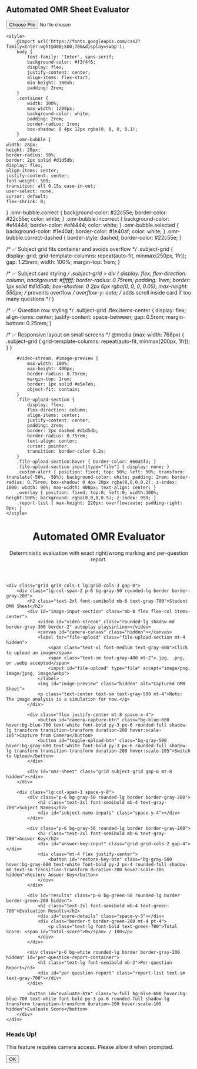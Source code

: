 Automated OMR Sheet Evaluator
--------------------------------------------------------------------------------------------------------------------------------------------------------------------------------------------------------------------
<!DOCTYPE html>
<html lang="en">
<head>
    <meta charset="UTF-8" />
    <meta name="viewport" content="width=device-width, initial-scale=1.0"/>
    <title>OMR Evaluation System</title>
    <script src="https://cdn.tailwindcss.com"></script>
    <!-- PDF.js CDN -->
    <input id="file-upload" type="file" accept="image/png, image/jpeg, image/webp">


    <style>
        @import url('https://fonts.googleapis.com/css2?family=Inter:wght@400;500;700&display=swap');
        body {
            font-family: 'Inter', sans-serif;
            background-color: #f3f4f6;
            display: flex;
            justify-content: center;
            align-items: flex-start;
            min-height: 100vh;
            padding: 2rem;
        }
        .container {
            width: 100%;
            max-width: 1200px;
            background-color: white;
            padding: 2rem;
            border-radius: 1rem;
            box-shadow: 0 4px 12px rgba(0, 0, 0, 0.1);
        }
        .omr-bubble {
    width: 28px;
    height: 28px;
    border-radius: 50%;
    border: 2px solid #d1d5db;
    display: flex;
    align-items: center;
    justify-content: center;
    font-weight: 500;
    transition: all 0.15s ease-in-out;
    user-select: none;
    cursor: default;
    flex-shrink: 0;
}
.omr-bubble.correct {
    background-color: #22c55e;
    border-color: #22c55e;
    color: white;
}
.omr-bubble.incorrect {
    background-color: #ef4444;
    border-color: #ef4444;
    color: white;
}
.omr-bubble.selected {
    background-color: #1e40af;
    border-color: #1e40af;
    color: white;
}
.omr-bubble.correct-dashed {
    border-style: dashed;
    border-color: #22c55e;
}

/* ✅ Subject grid fits container and avoids overflow */
.subject-grid {
    display: grid;
    grid-template-columns: repeat(auto-fit, minmax(250px, 1fr));
    gap: 1.25rem;
    width: 100%;
    margin-top: 1rem;
}

/* ✅ Subject card styling */
.subject-grid > div {
    display: flex;
    flex-direction: column;
    background: #ffffff;
    border-radius: 0.75rem;
    padding: 1rem;
    border: 1px solid #d1d5db;
    box-shadow: 0 2px 6px rgba(0, 0, 0, 0.05);
    max-height: 550px;  /* prevents overflow */
    overflow-y: auto;   /* adds scroll inside card if too many questions */
}

/* ✅ Question row styling */
.subject-grid .flex.items-center {
    display: flex;
    align-items: center;
    justify-content: space-between;
    gap: 0.5rem;
    margin-bottom: 0.25rem;
}

/* ✅ Responsive layout on small screens */
@media (max-width: 768px) {
    .subject-grid {
        grid-template-columns: repeat(auto-fit, minmax(200px, 1fr));
    }
}

        #video-stream, #image-preview {
            max-width: 100%;
            max-height: 400px;
            border-radius: 0.75rem;
            margin-top: 1rem;
            border: 1px solid #e5e7eb;
            object-fit: contain;
        }
        .file-upload-section {
            display: flex;
            flex-direction: column;
            align-items: center;
            justify-content: center;
            padding: 2rem;
            border: 2px dashed #d1d5db;
            border-radius: 0.75rem;
            text-align: center;
            cursor: pointer;
            transition: border-color 0.2s;
        }
        .file-upload-section:hover { border-color: #60a5fa; }
        .file-upload-section input[type="file"] { display: none; }
        .custom-alert { position: fixed; top: 50%; left: 50%; transform: translate(-50%, -50%); background-color: white; padding: 2rem; border-radius: 0.75rem; box-shadow: 0 4px 20px rgba(0,0,0,0.2); z-index: 1000; width: 90%; max-width: 400px; text-align: center; }
        .overlay { position: fixed; top:0; left:0; width:100%; height:100%; background: rgba(0,0,0,0.5); z-index: 999; }
        .report-list { max-height: 220px; overflow:auto; padding-right: 8px; }
    </style>
</head>
<body class="p-4 md:p-8">
    <!-- Keep all your previous code exactly same until evaluateScores() -->
<script>
    // ... all previous code remains unchanged above ...

    // Evaluates the scores and displays results
    function evaluateScores(studentAnswers, correctAnswerKey) {
        let totalScore = 0;
        let subjectScores = Array(NUM_SUBJECTS).fill(0);
        let attemptedCount = 0;
        let unattemptedCount = 0;
        
        // Loop through each question to evaluate
        for (let i = 1; i <= TOTAL_QUESTIONS; i++) {
            const studentAnswer = studentAnswers[i];
            const correctAnswer = correctAnswerKey[i];
            
            if (studentAnswer !== null) {
                attemptedCount++;
                if (studentAnswer === correctAnswer) {
                    totalScore += 1;
                    const subjectIndex = Math.floor((i - 1) / QUESTIONS_PER_SUBJECT);
                    subjectScores[subjectIndex] += 1;
                }
            } else {
                unattemptedCount++;
            }
        }

        // Calculate scores out of 20 and 100
        const finalSubjectScores = subjectScores.map(score => (score / QUESTIONS_PER_SUBJECT) * 20);
        const finalTotalScore = (totalScore / TOTAL_QUESTIONS) * 100;
        
        // Display results
        scoreDetailsEl.innerHTML = '';
        finalSubjectScores.forEach((score, index) => {
            const subjectName = subjectNames[index] || DEFAULT_SUBJECT_NAMES[index];
            const p = document.createElement('p');
            p.className = 'text-gray-700';
            p.innerHTML = `<span class="font-medium">${subjectName} Score:</span> ${score.toFixed(2)} / 20`;
            scoreDetailsEl.appendChild(p);
        });

        // Add attempted and unattempted counts
        const attemptedP = document.createElement('p');
        attemptedP.className = 'text-gray-700 mt-4';
        attemptedP.innerHTML = `<span class="font-medium">Questions Attempted:</span> <span class="font-bold text-blue-600">${attemptedCount}</span>`;
        scoreDetailsEl.appendChild(attemptedP);

        const unattemptedP = document.createElement('p');
        unattemptedP.className = 'text-gray-700';
        unattemptedP.innerHTML = `<span class="font-medium">Questions Not Attempted:</span> <span class="font-bold text-gray-500">${unattemptedCount}</span>`;
        scoreDetailsEl.appendChild(unattemptedP);
        
        totalScoreEl.textContent = finalTotalScore.toFixed(2);
        resultsEl.classList.remove('hidden');

        // ✅ Highlight correct/incorrect answers
        document.querySelectorAll('#omr-sheet .omr-bubble').forEach(bubble => {
            const questionNumber = parseInt(
                bubble.parentElement.parentElement.querySelector('span').textContent.split('.')[0]
            );
            const option = bubble.textContent;
            bubble.classList.remove('correct', 'incorrect');
            bubble.style.border = ''; // reset

            // Correct answer selected → green
            if (studentAnswers[questionNumber] === option && studentAnswers[questionNumber] === correctAnswerKey[questionNumber]) {
                bubble.classList.add('correct');
            } 
            // Wrong answer selected → red
            else if (studentAnswers[questionNumber] === option && studentAnswers[questionNumber] !== correctAnswerKey[questionNumber]) {
                bubble.classList.add('incorrect');
            } 
            // If student got it wrong or skipped, show correct answer with dashed border
            else if (option === correctAnswerKey[questionNumber]) {
                bubble.style.border = '2px dashed #22c55e';
            }
        });
    }

    // ... keep the rest of your code unchanged below ...
</script>

<div class="container space-y-8">
    <header class="text-center mb-8">
        <h1 class="text-4xl font-bold text-gray-800">Automated OMR Evaluator</h1>
        <p class="text-gray-500 mt-2">Deterministic evaluation with exact right/wrong marking and per-question report.</p>
    </header>

    <div class="grid grid-cols-1 lg:grid-cols-3 gap-8">
        <div class="lg:col-span-2 p-6 bg-gray-50 rounded-lg border border-gray-200">
            <h2 class="text-2xl font-semibold mb-6 text-gray-700">Student OMR Sheet</h2>
            <div id="image-input-section" class="mb-8 flex flex-col items-center">
                <video id="video-stream" class="rounded-lg shadow-md border-gray-300 border-2" autoplay playsinline></video>
                <canvas id="camera-canvas" class="hidden"></canvas>
                <label for="file-upload" class="file-upload-section mt-4 hidden">
                    <span class="text-xl font-medium text-gray-600">Click to upload an image</span>
                    <span class="text-sm text-gray-400 mt-2">.jpg, .png, or .webp accepted</span>
                    <input id="file-upload" type="file" accept="image/png, image/jpeg, image/webp">
                </label>
                <img id="image-preview" class="hidden" alt="Captured OMR Sheet">
                <p class="text-center text-sm text-gray-500 mt-4">Note: The image analysis is a simulation for now.</p>
            </div>

            <div class="flex justify-center mt-8 space-x-4">
                <button id="camera-capture-btn" class="bg-blue-600 hover:bg-blue-700 text-white font-bold py-3 px-6 rounded-full shadow-lg transform transition-transform duration-200 hover:scale-105">Capture from Camera</button>
                <button id="toggle-upload-btn" class="bg-gray-500 hover:bg-gray-600 text-white font-bold py-3 px-6 rounded-full shadow-lg transform transition-transform duration-200 hover:scale-105">Switch to Upload</button>
            </div>

            <div id="omr-sheet" class="grid subject-grid gap-6 mt-8 hidden"></div>
        </div>

        <div class="lg:col-span-1 space-y-8">
            <div class="p-6 bg-gray-50 rounded-lg border border-gray-200">
                <h2 class="text-2xl font-semibold mb-4 text-gray-700">Subject Names</h2>
                <div id="subject-name-inputs" class="space-y-4"></div>
            </div>

            <div class="p-6 bg-gray-50 rounded-lg border border-gray-200">
                <h2 class="text-2xl font-semibold mb-6 text-gray-700">Answer Key</h2>
                <div id="answer-key-input" class="grid grid-cols-2 gap-4"></div>
                <div class="mt-4 flex justify-center">
                    <button id="restore-key-btn" class="bg-gray-500 hover:bg-gray-600 text-white font-bold py-2 px-4 rounded-full shadow-md text-sm transition-transform duration-200 hover:scale-105 hidden">Restore Answer Key</button>
                </div>
            </div>

            <div id="results" class="p-6 bg-green-50 rounded-lg border border-green-200 hidden">
                <h2 class="text-2xl font-semibold mb-4 text-green-700">Evaluation Results</h2>
                <div id="score-details" class="space-y-3"></div>
                <div class="border-t border-green-200 mt-4 pt-4">
                    <p class="text-lg font-bold text-green-700">Total Score: <span id="total-score">0</span> / 100</p>
                </div>
            </div>

            <div class="p-6 bg-white rounded-lg border border-gray-200 hidden" id="per-question-report-container">
                <h3 class="text-lg font-semibold mb-2">Per-question Report</h3>
                <div id="per-question-report" class="report-list text-sm text-gray-700"></div>
            </div>

            <button id="evaluate-btn" class="w-full bg-blue-600 hover:bg-blue-700 text-white font-bold py-3 px-6 rounded-full shadow-lg transform transition-transform duration-200 hover:scale-105 hidden">Evaluate Score</button>
        </div>
    </div>
</div>

<div id="custom-alert-modal" class="hidden">
    <div class="overlay"></div>
    <div class="custom-alert">
        <h3 class="text-xl font-bold mb-4 text-gray-800">Heads Up!</h3>
        <p class="text-gray-600 mb-6" id="alert-message">This feature requires camera access. Please allow it when prompted.</p>
        <button id="alert-ok-btn" class="bg-blue-600 hover:bg-blue-700 text-white font-bold py-2 px-6 rounded-full">OK</button>
    </div>
</div>

<script>
document.addEventListener('DOMContentLoaded', () => {
    // Config
    const NUM_SUBJECTS = 5;
    const QUESTIONS_PER_SUBJECT = 20;
    const TOTAL_QUESTIONS = NUM_SUBJECTS * QUESTIONS_PER_SUBJECT;
    const OPTIONS = ['A','B','C','D'];
    const DEFAULT_SUBJECT_NAMES = ['Subject 1','Subject 2','Subject 3','Subject 4','Subject 5'];
    const LOCAL_STORAGE_KEY = 'omr_answer_key';
    const SUBJECT_NAMES_KEY = 'omr_subject_names';

    // UI refs
    const videoStreamEl = document.getElementById('video-stream');
    const imagePreviewEl = document.getElementById('image-preview');
    const cameraCanvasEl = document.getElementById('camera-canvas');
    const omrSheetEl = document.getElementById('omr-sheet');
    const answerKeyInputEl = document.getElementById('answer-key-input');
    const cameraCaptureBtn = document.getElementById('camera-capture-btn');
    const toggleUploadBtn = document.getElementById('toggle-upload-btn');
    const fileUploadEl = document.getElementById('file-upload');
    const fileUploadSectionEl = document.querySelector('.file-upload-section');
    const evaluateBtn = document.getElementById('evaluate-btn');
    const resultsEl = document.getElementById('results');
    const scoreDetailsEl = document.getElementById('score-details');
    const totalScoreEl = document.getElementById('total-score');
    const customAlertModal = document.getElementById('custom-alert-modal');
    const alertOkBtn = document.getElementById('alert-ok-btn');
    const alertMessageEl = document.getElementById('alert-message');
    const restoreKeyBtn = document.getElementById('restore-key-btn');
    const subjectNameInputsEl = document.getElementById('subject-name-inputs');
    const perQuestionContainer = document.getElementById('per-question-report-container');
    const perQuestionReportEl = document.getElementById('per-question-report');

    // State
    let answerKey = {}; // {1: 'A', 2:'C', ...}
    let subjectNames = [...DEFAULT_SUBJECT_NAMES];

    // Helpers: alerts
    function showAlert(message) {
        alertMessageEl.textContent = message;
        customAlertModal.classList.remove('hidden');
    }
    function hideAlert() { customAlertModal.classList.add('hidden'); }

    // Local storage: save / restore key
    function saveAnswerKey() {
        try {
            localStorage.setItem(LOCAL_STORAGE_KEY, JSON.stringify(answerKey));
            restoreKeyBtn.classList.remove('hidden');
        } catch(e) { console.error('Save key failed', e); }
    }
    function restoreAnswerKey() {
        try {
            const stored = localStorage.getItem(LOCAL_STORAGE_KEY);
            if (stored) {
                answerKey = JSON.parse(stored) || {};
                // update UI selects
                for (let i=1;i<=TOTAL_QUESTIONS;i++){
                    const sel = document.querySelector(`select[name="key-q${i}"]`);
                    if (sel) sel.value = answerKey[i] || '';
                }
            }
        } catch(e) { console.error('Restore key failed', e); localStorage.removeItem(LOCAL_STORAGE_KEY); }
    }

    function saveSubjectNames() {
        try { localStorage.setItem(SUBJECT_NAMES_KEY, JSON.stringify(subjectNames)); }
        catch(e) { console.error('save subject names failed', e); }
    }
    function restoreSubjectNames() {
        try {
            const stored = localStorage.getItem(SUBJECT_NAMES_KEY);
            if (stored) subjectNames = JSON.parse(stored) || subjectNames;
        } catch(e) { console.error('restore subject names failed', e); localStorage.removeItem(SUBJECT_NAMES_KEY); }
    }

    // Generate subject name inputs
    function generateSubjectNameInputs(){
        subjectNameInputsEl.innerHTML='';
        restoreSubjectNames();
        for (let i=0;i<NUM_SUBJECTS;i++){
            const div = document.createElement('div');
            div.className = 'flex items-center space-x-2';
            div.innerHTML = `<span class="font-bold w-6 text-gray-600">${i+1}.</span>`;
            const input = document.createElement('input');
            input.type='text';
            input.placeholder = DEFAULT_SUBJECT_NAMES[i];
            input.className = 'flex-1 p-2 border border-gray-300 rounded-lg focus:outline-none focus:border-blue-500';
            input.value = subjectNames[i] || '';
            input.oninput = (e)=> { subjectNames[i]=e.target.value; saveSubjectNames(); };
            div.appendChild(input);
            subjectNameInputsEl.appendChild(div);
        }
    }

    // Generate answer key UI
    function generateAnswerKeyInput(){
        answerKeyInputEl.innerHTML='';
        restoreAnswerKey();
        for (let i=1;i<=TOTAL_QUESTIONS;i++){
            const qDiv = document.createElement('div');
            qDiv.className = 'flex items-center space-x-2';
            qDiv.innerHTML = `<span class="font-bold w-6 text-gray-600">${i}.</span>`;
            const selectEl = document.createElement('select');
            selectEl.className = 'flex-1 p-2 border border-gray-300 rounded-lg focus:outline-none focus:border-blue-500';
            selectEl.name = `key-q${i}`;
            selectEl.innerHTML = '<option value="">-</option>';
            OPTIONS.forEach(opt => { selectEl.innerHTML += `<option value="${opt}">${opt}</option>`; });
            if (answerKey[i]) selectEl.value = answerKey[i];
            selectEl.onchange = (e) => {
                const val = e.target.value;
                if (val) answerKey[i] = val;
                else delete answerKey[i];
                saveAnswerKey();
            };
            qDiv.appendChild(selectEl);
            answerKeyInputEl.appendChild(qDiv);
        }
        if (localStorage.getItem(LOCAL_STORAGE_KEY)) restoreKeyBtn.classList.remove('hidden');
        else restoreKeyBtn.classList.add('hidden');
    }

    // Start camera (optional)
    async function startCamera(){
        try {
            const stream = await navigator.mediaDevices.getUserMedia({ video: { facingMode: 'environment' } });
            videoStreamEl.srcObject = stream;
            videoStreamEl.classList.remove('hidden');
            imagePreviewEl.classList.add('hidden');
            if (fileUploadSectionEl) fileUploadSectionEl.classList.add('hidden');
            cameraCaptureBtn.classList.remove('hidden');
            toggleUploadBtn.textContent = 'Switch to Upload';
        } catch (err) {
            console.warn('Camera start failed: ', err);
            // show upload fallback UI
            videoStreamEl.classList.add('hidden');
            cameraCaptureBtn.classList.add('hidden');
            if (fileUploadSectionEl) fileUploadSectionEl.classList.remove('hidden');
        }
    }

    // Simulated analysis (same as before but deterministic if you want)
    // For repeatable testing, you might replace Math.random with deterministic behavior.
   // Store simulated answers so they don't change on every evaluation


// Simulates the OMR analysis process (deterministic after first run)
// Store simulated answers so they don't change on every evaluation
let savedStudentAnswers = null;

// Simulates the OMR analysis process (deterministic after first run)
function simulateAnalysis(key) {
    // If we already simulated once, reuse the same answers
    if (savedStudentAnswers) return savedStudentAnswers;

    const studentAnswers = {};
    for (let i = 1; i <= TOTAL_QUESTIONS; i++) {
        if (key[i] && Math.random() < 0.05) {
            studentAnswers[i] = null; // Unattempted
        } else if (key[i] && Math.random() < 0.9) {
            studentAnswers[i] = key[i]; // Correct
        } else if (key[i]) {
            const incorrectOptions = OPTIONS.filter(o => o !== key[i]);
            studentAnswers[i] = incorrectOptions[Math.floor(Math.random() * incorrectOptions.length)];
        } else {
            studentAnswers[i] = null;
        }
    }

    savedStudentAnswers = studentAnswers; // Save once
    return studentAnswers;
}


    // Generate OMR sheet DOM using data-q attributes
    function generateOmrSheet(studentAnswers) {
        omrSheetEl.innerHTML = '';
        for (let s=0;s<NUM_SUBJECTS;s++){
            const subjectName = subjectNames[s] || DEFAULT_SUBJECT_NAMES[s];
            const subjectDiv = document.createElement('div');
            subjectDiv.className = 'p-4 border border-gray-300 rounded-lg bg-white shadow-sm';
            subjectDiv.innerHTML = `<h3 class="text-lg font-semibold mb-4 text-center">${subjectName}</h3>`;
            for (let q=1;q<=QUESTIONS_PER_SUBJECT;q++){
                const questionNumber = (s * QUESTIONS_PER_SUBJECT) + q;
                const questionDiv = document.createElement('div');
                questionDiv.className = 'flex items-center space-x-2 my-2';
                questionDiv.innerHTML = `<span class="font-bold w-6 text-gray-600">${questionNumber}.</span>`;
                const bubblesContainer = document.createElement('div');
                bubblesContainer.className = 'flex space-x-2';
                OPTIONS.forEach(option=>{
                    const bubble = document.createElement('div');
                    bubble.className = 'omr-bubble';
                    bubble.textContent = option;
                    // store question and option for reliable lookup later
                    bubble.dataset.q = questionNumber;
                    bubble.dataset.opt = option;
                    // Mark student's selection visually as "selected" initially (neutral)
                    if (studentAnswers[questionNumber] === option) bubble.classList.add('selected');
                    bubblesContainer.appendChild(bubble);
                });
                questionDiv.appendChild(bubblesContainer);
                subjectDiv.appendChild(questionDiv);
            }
            omrSheetEl.appendChild(subjectDiv);
        }
    }

    // Evaluate and update UI with exact right/wrong + per-question report
    function evaluateScores(studentAnswers, correctAnswerKey) {
        // Validate key completeness
        const providedCount = Object.keys(correctAnswerKey).filter(k => correctAnswerKey[k]).length;
        if (providedCount < TOTAL_QUESTIONS) {
            showAlert(`Answer key is incomplete. Please provide answers for all ${TOTAL_QUESTIONS} questions. Currently provided: ${providedCount}.`);
            return;
        }

        let totalCorrect = 0;
        const subjectScores = Array(NUM_SUBJECTS).fill(0);
        let attemptedCount = 0, unattemptedCount = 0;

        // Build per-question report array
        const report = [];

        for (let i=1;i<=TOTAL_QUESTIONS;i++){
            const stud = studentAnswers[i]; // null or 'A'..'D'
            const corr = correctAnswerKey[i] || null;
            let status = 'Not Attempted';
            if (stud === null || stud === undefined) {
                unattemptedCount++;
                status = 'Not Attempted';
            } else {
                attemptedCount++;
                if (stud === corr) {
                    totalCorrect++;
                    status = 'Correct';
                    const subjIdx = Math.floor((i-1)/QUESTIONS_PER_SUBJECT);
                    subjectScores[subjIdx] += 1;
                } else {
                    status = 'Incorrect';
                }
            }
            report.push({q:i, student: stud, correct: corr, status});
        }

        // Compute final subject scores (out of 20) and overall percent
        const finalSubjectScores = subjectScores.map(sc => (sc / QUESTIONS_PER_SUBJECT) * 20);
        const finalTotalScore = (totalCorrect / TOTAL_QUESTIONS) * 100;

        // Display summary
        scoreDetailsEl.innerHTML = '';
        finalSubjectScores.forEach((score, idx) => {
            const subName = subjectNames[idx] || DEFAULT_SUBJECT_NAMES[idx];
            const p = document.createElement('p');
            p.className = 'text-gray-700';
            p.innerHTML = `<span class="font-medium">${subName} Score:</span> ${score.toFixed(2)} / 20`;
            scoreDetailsEl.appendChild(p);
        });
        const attemptedP = document.createElement('p');
        attemptedP.className = 'text-gray-700 mt-4';
        attemptedP.innerHTML = `<span class="font-medium">Questions Attempted:</span> <span class="font-bold text-blue-600">${attemptedCount}</span>`;
        scoreDetailsEl.appendChild(attemptedP);
        const unattemptedP = document.createElement('p');
        unattemptedP.className = 'text-gray-700';
        unattemptedP.innerHTML = `<span class="font-medium">Questions Not Attempted:</span> <span class="font-bold text-gray-500">${unattemptedCount}</span>`;
        scoreDetailsEl.appendChild(unattemptedP);
        totalScoreEl.textContent = finalTotalScore.toFixed(2);
        resultsEl.classList.remove('hidden');

        // Update OMR bubble highlighting deterministically using data attributes
        document.querySelectorAll('#omr-sheet .omr-bubble').forEach(b => {
            // reset classes and inline styles
            b.classList.remove('correct','incorrect','selected','correct-dashed');
            b.style.borderStyle = ''; // remove dashed if any
            const qnum = parseInt(b.dataset.q, 10);
            const opt = b.dataset.opt;
            const stud = studentAnswers[qnum];
            const corr = correctAnswerKey[qnum];

            if (stud !== null && stud === opt && stud === corr) {
                // Student selected this option and it's correct
                b.classList.add('correct');
            } else if (stud !== null && stud === opt && stud !== corr) {
                // Student selected this option but it's incorrect
                b.classList.add('incorrect');
            } else if (opt === corr && (stud === null || stud !== corr)) {
                // This is the correct answer but student didn't select it (either unattempted or selected wrong)
                // show dashed border
                b.classList.add('correct-dashed');
            } else {
                // neutral / unselected
                // leave it as default
            }
        });

        // Render the per-question report for exact right/wrong
        perQuestionReportEl.innerHTML = '';
        report.forEach(r => {
            const div = document.createElement('div');
            div.className = 'flex justify-between items-center py-1 border-b border-gray-100';
            const left = document.createElement('div');
            left.innerHTML = `<span class="font-semibold">Q${r.q}.</span> Student: <span class="font-medium">${r.student || '-'}</span>`;
            const right = document.createElement('div');
            right.innerHTML = `Correct: <span class="font-medium">${r.correct || '-'}</span> — <span class="${r.status==='Correct' ? 'text-green-600 font-semibold' : (r.status==='Incorrect' ? 'text-red-600 font-semibold' : 'text-gray-500') }">${r.status}</span>`;
            div.appendChild(left);
            div.appendChild(right);
            perQuestionReportEl.appendChild(div);
        });
        perQuestionContainer.classList.remove('hidden');
        omrSheetEl.classList.remove('hidden');
    }

    // Event listeners
    cameraCaptureBtn.addEventListener('click', () => {
        const ctx = cameraCanvasEl.getContext('2d');
        cameraCanvasEl.width = videoStreamEl.videoWidth;
        cameraCanvasEl.height = videoStreamEl.videoHeight;
        ctx.drawImage(videoStreamEl, 0, 0, cameraCanvasEl.width, cameraCanvasEl.height);
        const dataUrl = cameraCanvasEl.toDataURL('image/png');
        imagePreviewEl.src = dataUrl;
        imagePreviewEl.classList.remove('hidden');
        videoStreamEl.classList.add('hidden');
        if (videoStreamEl.srcObject) videoStreamEl.srcObject.getTracks().forEach(t => t.stop());
        evaluateBtn.classList.remove('hidden');
    });

    toggleUploadBtn.addEventListener('click', () => {
        if (videoStreamEl.srcObject) videoStreamEl.srcObject.getTracks().forEach(t=>t.stop());
        videoStreamEl.classList.add('hidden');
        cameraCaptureBtn.classList.add('hidden');
        if (fileUploadSectionEl) fileUploadSectionEl.classList.remove('hidden');
        toggleUploadBtn.textContent = 'Switch to Camera';
    });

    if (fileUploadEl) {
        fileUploadEl.addEventListener('change', async (e) => {
    const file = e.target.files[0];
    if (!file) return;

    const fileType = file.type;

    if (fileType === "application/pdf") {
        // Handle PDF file with PDF.js
        const pdfData = await file.arrayBuffer();
        const pdf = await pdfjsLib.getDocument({ data: pdfData }).promise;

        // Clear any previous preview
        imagePreviewEl.classList.add('hidden');
        omrSheetEl.classList.add('hidden');

        const pageContainer = document.createElement('div');
        pageContainer.className = "space-y-4 w-full mt-4";

        for (let i = 1; i <= pdf.numPages; i++) {
            const page = await pdf.getPage(i);
            const viewport = page.getViewport({ scale: 1.5 });

            const canvas = document.createElement("canvas");
            const context = canvas.getContext("2d");
            canvas.width = viewport.width;
            canvas.height = viewport.height;

            await page.render({ canvasContext: context, viewport }).promise;

            // Create a clickable image preview
            const img = document.createElement("img");
            img.src = canvas.toDataURL();
            img.className = "rounded-lg border border-gray-300 cursor-pointer hover:shadow-lg hover:scale-105 transition-all";
            img.style.maxWidth = "100%";

            img.addEventListener("click", () => {
                imagePreviewEl.src = img.src;
                imagePreviewEl.classList.remove('hidden');
                evaluateBtn.classList.remove('hidden');
                pageContainer.remove(); // hide previews after selection
            });

            pageContainer.appendChild(img);
        }

        fileUploadSectionEl.appendChild(pageContainer);

    } else {
        // Handle normal image as before
        const reader = new FileReader();
        reader.onload = (event) => {
            imagePreviewEl.src = event.target.result;
            imagePreviewEl.classList.remove('hidden');
            evaluateBtn.classList.remove('hidden');
        };
        reader.readAsDataURL(file);
    }
});

    }

    evaluateBtn.addEventListener('click', () => {
        if (!imagePreviewEl.src) { showAlert('Please capture or upload an OMR sheet image first.'); return; }
        // validate complete key provided
        const providedCount = Object.keys(answerKey).filter(k => answerKey[k]).length;
        if (providedCount < TOTAL_QUESTIONS) { showAlert(`Please enter the full answer key (${TOTAL_QUESTIONS} answers). Currently provided: ${providedCount}.`); return; }

        // simulate / or call real analysis
        const simulatedAnswers = simulateAnalysis(answerKey);
        generateOmrSheet(simulatedAnswers);
        evaluateScores(simulatedAnswers, answerKey);
        omrSheetEl.classList.remove('hidden');
        resultsEl.classList.remove('hidden');
    });

    alertOkBtn.addEventListener('click', hideAlert);

    restoreKeyBtn.addEventListener('click', () => {
        restoreAnswerKey();
        showAlert('Answer key restored from local storage.');
    });

    // initialization
    generateSubjectNameInputs();
    generateAnswerKeyInput();
    // Try camera but it's optional
    startCamera();

    // Make the evaluate button visible only when there's preview or camera capture
    // (you'll toggle it by capture/upload actions)
});
</script>
</body>
</html>
